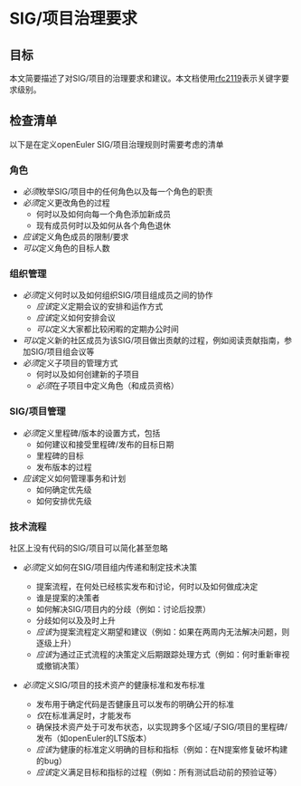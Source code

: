 # SIG/项目治理要求



## 目标


本文简要描述了对SIG/项目的治理要求和建议。本文档使用[rfc2119](https://www.ietf.org/rfc/rfc2119.txt)表示关键字要求级别。



## 检查清单


以下是在定义openEuler SIG/项目治理规则时需要考虑的清单

### 角色

+ *必须*枚举SIG/项目中的任何角色以及每一个角色的职责
+ *必须*定义更改角色的过程
  + 何时以及如何向每一个角色添加新成员
  + 现有成员何时以及如何从各个角色退休
+ *应该*定义角色成员的限制/要求
+ *可以*定义角色的目标人数



### 组织管理

+ *必须*定义何时以及如何组织SIG/项目组成员之间的协作
  + *应该*定义定期会议的安排和运作方式
  + *应该*定义如何安排会议
  + *可以*定义大家都比较闲暇的定期办公时间
+ *可以*定义新的社区成员为该SIG/项目做出贡献的过程，例如阅读贡献指南，参加SIG/项目组会议等
+ *必须*定义子项目的管理方式
  + 何时以及如何创建新的子项目
  + *必须*在子项目中定义角色（和成员资格） 



### SIG/项目管理

+ *必须*定义里程碑/版本的设置方式，包括
  + 如何建议和接受里程碑/发布的目标日期
  + 里程碑的目标
  + 发布版本的过程
+ *应该*定义如何管理事务和计划
  + 如何确定优先级
  + 如何安排优先级



### 技术流程

社区上没有代码的SIG/项目可以简化甚至忽略

+ *必须*定义如何在SIG/项目组内传递和制定技术决策
  + 提案流程，在何处已经核实发布和讨论，何时以及如何做成决定
  + 谁是提案的决策者
  + 如何解决SIG/项目内的分歧（例如：讨论后投票）
  + 分歧如何以及及时上升
  + *应该*为提案流程定义期望和建议（例如：如果在两周内无法解决问题，则逐级上升）
  + *应该*为通过正式流程的决策定义后期跟踪处理方式（例如：何时重新审视或撤销决策）

+ *必须*定义SIG/项目的技术资产的健康标准和发布标准
  + 发布用于确定代码是否健康且可以发布的明确公开的标准
  + *仅*在标准满足时，才能发布
  + 确保技术资产处于可发布状态，以实现跨多个区域/子SIG/项目的里程碑/发布（如openEuler的LTS版本）
  + *应该*为健康的标准定义明确的目标和指标（例如：在N提案修复破坏构建的bug）
  + *应该*定义满足目标和指标的过程（例如：所有测试启动前的预验证等）
